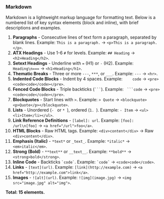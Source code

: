 ### Markdown
Markdown is a lightweight markup language for formatting text. Below is a numbered list of key syntax elements (block and inline), with brief descriptions and examples.

1. **Paragraphs** - Consecutive lines of text form a paragraph, separated by blank lines. Example: `This is a paragraph.` → `<p>This is a paragraph.</p>`. 
2. **ATX Headings** - Use 1-6 `#` for levels. Example: `## Heading` → `<h2>Heading</h2>`.
3. **Setext Headings** - Underline with `=` (H1) or `-` (H2). Example: `Heading\n===` → `<h1>Heading</h1>`.
4. **Thematic Breaks** - Three or more `---`, `***`, or `___`. Example: `---` → `<hr>`.
5. **Indented Code Blocks** - Indent by 4 spaces. Example: `    code` → `<pre><code>code</code></pre>`.
6. **Fenced Code Blocks** - Triple backticks (```` ``` ````). Example: ```` ```code```` → `<pre><code>code</code></pre>`.
7. **Blockquotes** - Start lines with `>`. Example: `> Quote` → `<blockquote><p>Quote</p></blockquote>`.
8. **Lists** - Unordered (`- ` or `* `), ordered (`1. `). Example: `- Item` → `<ul><li>Item</li></ul>`.
9. **Link Reference Definitions** - `[label]: url`. Example: `[foo]: /url\n[foo]` → `<a href="/url">foo</a>`.
10. **HTML Blocks** - Raw HTML tags. Example: `<div>content</div>` → Raw `<div>content</div>`.
11. **Emphasis (Italic)** - `*text*` or `_text_`. Example: `*italic*` → `<em>italic</em>`.
12. **Strong (Bold)** - `**text**` or `__text__`. Example: `**bold**` → `<strong>bold</strong>`.
13. **Inline Code** - Backticks `` `code` ``. Example: `` `code` `` → `<code>code</code>`.
14. **Links** - `[text](url)`. Example: `[link](http://example.com)` → `<a href="http://example.com">link</a>`.
15. **Images** - `![alt](url)`. Example: `![img](image.jpg)` → `<img src="image.jpg" alt="img">`.

**Total: 15 elements.**





